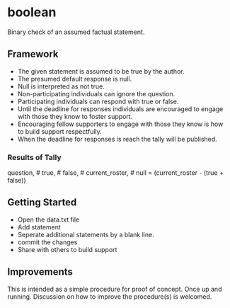 # boolean
Binary check of an assumed factual statement.

## Framework
- The given statement is assumed to be true by the author.
- The presumed default response is null.
- Null is interpreted as not true.
- Non-participating individuals can ignore the question.
- Participating individuals can respond with true or false.
- Until the deadline for responses individuals are encouraged to engage with those they know to foster support.
- Encouraging fellow supporters to engage with those they know is how to build support respectfully.
- When the deadline for responses is reach the tally will be published.

### Results of Tally
question, # true, # false, # current_roster, # null = (current_roster - (true + false))

## Getting Started
- Open the data.txt file
- Add statement
- Seperate additional statements by a blank line.
- commit the changes
- Share with others to build support

## Improvements
This is intended as a simple procedure for proof of concept. Once up and running. Discussion on how to improve the procedure(s) is welcomed.

